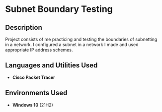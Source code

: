 <h1>Subnet Boundary Testing</h1>

<h2>Description</h2>
Project consists of me practicing and testing the boundaries of subnetting in a network. I configured a subnet in a network I made and used appropriate IP address schemes. 
<br />


<h2>Languages and Utilities Used</h2>

- <b>Cisco Packet Tracer</b> 

<h2>Environments Used </h2>

- <b>Windows 10</b> (21H2)
